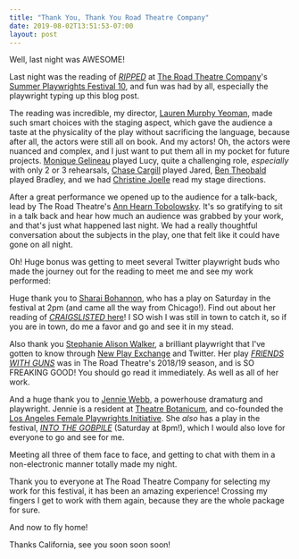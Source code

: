 ```yaml
---
title: "Thank You, Thank You Road Theatre Company"
date: 2019-08-02T13:51:53-07:00
layout: post
---
```


Well, last night was AWESOME!

Last night was the reading of [*RIPPED*](https://newplayexchange.org/plays/70552/ripped) at [The Road Theatre Company](https://roadtheatre.org/)'s [Summer Playwrights Festival 10](https://roadtheatre.org/summer-playwrights-festival-10-schedule/), and fun was had by all, especially the playwright typing up this blog post.

The reading was incredible, my director, [Lauren Murphy Yeoman](https://roadtheatre.org/member/yeoman-lauren-murphy/), made such smart choices with the staging aspect, which gave the audience a taste at the physicality of the play without sacrificing the language, because after all, the actors were still all on book. And my actors! Oh, the actors were nuanced and complex, and I just want to put them all in my pocket for future projects. [Monique Gelineau](https://www.moniquemariegelineau.com/) played Lucy, quite a challenging role, *especially* with only 2 or 3 rehearsals, [Chase Cargill](https://www.chasecargill.com/) played Jared, [Ben Theobald](https://roadtheatre.org/member/theobald-ben/) played Bradley, and we had [Christine Joelle](http://resumes.actorsaccess.com/christinejoelle) read my stage directions.

After a great performance we opened up to the audience for a talk-back, lead by The Road Theatre's [Ann Hearn Tobolowsky](https://roadtheatre.org/member/hearn-ann/). It's so gratifying to sit in a talk back and hear how much an audience was grabbed by your work, and that's just what happened last night. We had a really thoughtful conversation about the subjects in the play, one that felt like it could have gone on all night.

Oh! Huge bonus was getting to meet several Twitter playwright buds who made the journey out for the reading to meet me and see my work performed:

Huge thank you to [Sharai Bohannon](https://newplayexchange.org/users/2420/sharai-bohannon), who has a play on Saturday in the festival at 2pm (and came all the way from Chicago!). Find out about her reading of [*CRAIGSLISTED* here](https://roadtheatre.org/craigslisted/)! I SO wish I was still in town to catch it, so if you are in town, do me a favor and go and see it in my stead.

Also thank you [Stephanie Alison Walker](https://newplayexchange.org/users/281/stephanie-alison-walker), a brilliant playwright that I've gotten to know through [New Play Exchange](https://newplayexchange.org/dashboard) and Twitter. Her play [*FRIENDS WITH GUNS*](https://newplayexchange.org/plays/127688/friends-guns) was in The Road Theatre's 2018/19 season, and is SO FREAKING GOOD! You should go read it immediately. As well as all of her work.

And a huge thank you to [Jennie Webb](https://newplayexchange.org/users/2457/jennie-webb), a powerhouse dramaturg and playwright. Jennie is a resident at [Theatre Botanicum](https://theatricum.com/), and co-founded the [Los Angeles Female Playwrights Initiative](https://twitter.com/TheLAFPI). She *also* has a play in the festival, [*INTO THE GOBPILE*](https://roadtheatre.org/intothegobpile/) (Saturday at 8pm!), which I would also love for everyone to go and see for me.

Meeting all three of them face to face, and getting to chat with them in a non-electronic manner totally made my night.

Thank you to everyone at The Road Theatre Company for selecting my work for this festival, it has been an amazing experience! Crossing my fingers I get to work with them again, because they are the whole package for sure.

And now to fly home!

Thanks California, see you soon soon soon!

